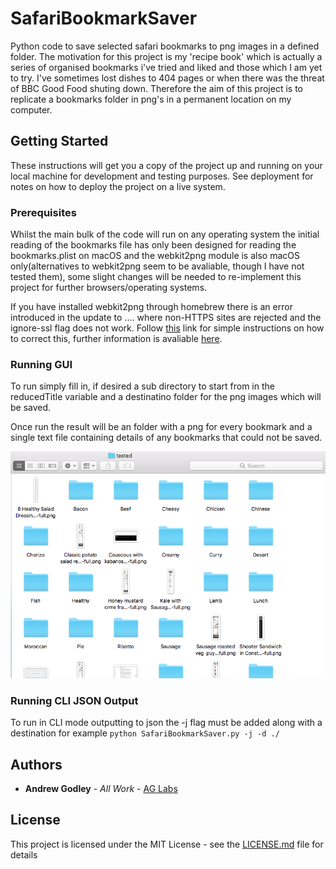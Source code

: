 # SafariBookmarkSaver
Python code to save selected safari bookmarks to png images in a defined folder. The motivation for this project is my 'recipe book' which is actually a series of organised bookmarks i've tried and liked and those which I am yet to try. I've sometimes lost dishes to 404 pages or when there was the threat of BBC Good Food shuting down. Therefore the aim of this project is to replicate a bookmarks folder in png's in a permanent location on my computer.

## Getting Started

These instructions will get you a copy of the project up and running on your local machine for development and testing purposes. See deployment for notes on how to deploy the project on a live system.

### Prerequisites
Whilst the main bulk of the code will run on any operating system the initial reading of the bookmarks file has only been designed for reading the bookmarks.plist on macOS and the webkit2png module is also macOS only(alternatives to webkit2png seem to be avaliable, though I have not tested them), some slight changes will be needed to re-implement this project for further browsers/operating systems.

If you have installed webkit2png through homebrew there is an error introduced in the update to .... where non-HTTPS sites are rejected and the ignore-ssl flag does not work. Follow [this](https://github.com/bendalton/webkit2png/commit/9a96ac8977c386a84edb674ca1518e90452cee88) link for simple instructions on how to correct this, further information is avaliable [here](https://github.com/paulhammond/webkit2png/issues/100). 

### Running GUI

To run simply fill in, if desired a sub directory to start from in the reducedTitle variable and a destinatino folder for the png images which will be saved. 

Once run the result will be an folder with a png for every bookmark and a single text file containing details of any bookmarks that could not be saved. 

![Example Folder](Example-Output.png)

### Running CLI JSON Output

To run in CLI mode outputting to json the -j flag must be added along with a destination
for example `python SafariBookmarkSaver.py -j -d ./`

## Authors

* **Andrew Godley** - *All Work* - [AG Labs](https://github.com/AG-Labs)

## License

This project is licensed under the MIT License - see the [LICENSE.md](LICENSE.md) file for details
